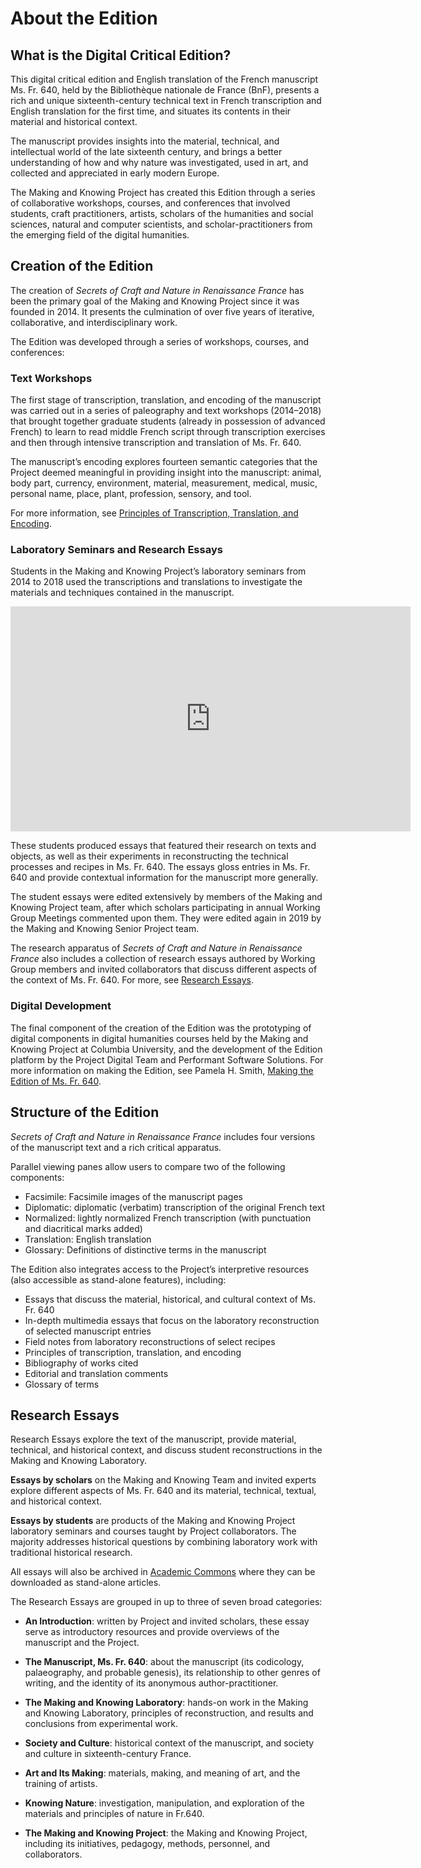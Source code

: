 # About the Edition

## What is the Digital Critical Edition?

This digital critical edition and English translation of the French manuscript Ms. Fr. 640, held by the Bibliothèque nationale de France (BnF), presents a rich and unique sixteenth-century technical text in French transcription and English translation for the first time, and situates its contents in their material and historical context.

The manuscript provides insights into the material, technical, and intellectual world of the late sixteenth century, and brings a better understanding of how and why nature was investigated, used in art, and collected and appreciated in early modern Europe.

The Making and Knowing Project has created this Edition through a series of collaborative workshops, courses, and conferences that involved students, craft practitioners, artists, scholars of the humanities and social sciences, natural and computer scientists, and scholar-practitioners from the emerging field of the digital humanities.

## Creation of the Edition
The creation of _Secrets of Craft and Nature in Renaissance France_ has been the primary goal of the Making and Knowing Project since it was founded in 2014. It presents the culmination of over five years of iterative, collaborative, and interdisciplinary work.

The Edition was developed through a series of  workshops, courses, and conferences:

### Text Workshops
The first stage of transcription, translation, and encoding of the manuscript was carried out in a series of paleography and text workshops (2014–2018) that brought together graduate students (already in possession of advanced French) to learn to read middle French script through transcription exercises and then through intensive transcription and translation of Ms. Fr. 640.

The manuscript’s encoding explores fourteen semantic categories that the Project deemed meaningful in providing insight into the manuscript: animal, body part, currency, environment, material, measurement, medical, music, personal name, place, plant, profession, sensory, and tool. 

For more information, see [Principles of Transcription, Translation, and Encoding](/#content/research+resources/principles).

### Laboratory Seminars and Research Essays
Students in the Making and Knowing Project’s laboratory seminars from 2014 to 2018 used the transcriptions and translations to investigate the materials and techniques contained in the manuscript.

<iframe title="vimeo-player" src="https://player.vimeo.com/video/384070452" width="640" height="360" frameborder="0" allowfullscreen></iframe>

These students produced essays that featured their research on texts and objects, as well as their experiments in reconstructing the technical processes and recipes in Ms. Fr. 640. The essays gloss entries in Ms. Fr. 640 and provide contextual information for the manuscript more generally.

The student essays were edited extensively by members of the Making and Knowing Project team, after which scholars participating in annual Working Group Meetings commented upon them. They were edited again in 2019 by the Making and Knowing Senior Project team.

The research apparatus of _Secrets of Craft and Nature in Renaissance France_ also includes a collection of research essays authored by Working Group members and invited collaborators that discuss different aspects of the context of Ms. Fr. 640. For more, see [Research Essays](/#essays).

### Digital Development
The final component of the creation of the Edition was the prototyping of digital components in digital humanities courses held by the Making and Knowing Project at Columbia University, and the development of the
Edition platform by the Project Digital Team and Performant Software
Solutions. For more information on making the Edition, see Pamela H. Smith, [Making the Edition of Ms. Fr. 640](/#essays/ann_329_ie_19).

## Structure of the Edition

*Secrets of Craft and Nature in Renaissance France* includes four versions of the manuscript text and a rich critical apparatus.

Parallel viewing panes allow users to compare two of the following
components:

- Facsimile: Facsimile images of the manuscript pages
- Diplomatic: diplomatic (verbatim) transcription of the original French text
- Normalized: lightly normalized French transcription (with punctuation and diacritical marks added)
- Translation: English translation
- Glossary: Definitions of distinctive terms in the manuscript


The Edition also integrates access to the Project’s interpretive resources (also accessible as stand-alone features), including:

  - Essays that discuss the material, historical, and cultural context of Ms. Fr. 640
  - In-depth multimedia essays that focus on the laboratory reconstruction of selected manuscript entries
  - Field notes from laboratory reconstructions of select recipes
  - Principles of transcription, translation, and encoding
  - Bibliography of works cited
  - Editorial and translation comments
  - Glossary of terms

## Research Essays

Research Essays explore the text of the manuscript, provide material,
technical, and historical context, and discuss student reconstructions
in the Making and Knowing Laboratory.

**Essays by scholars** on the Making and Knowing Team and invited
experts explore different aspects of Ms. Fr. 640 and its material, technical,
textual, and historical context.

**Essays by students** are products of the Making and Knowing Project laboratory seminars
and courses taught by Project collaborators. The majority addresses historical questions by
combining laboratory work with traditional historical research.

All essays will also be archived in [Academic Commons](https://academiccommons.columbia.edu) where they can be
downloaded as stand-alone articles.

The Research Essays are grouped in up to three of seven broad categories:

  - **An Introduction**: written by Project and invited scholars, these essay serve as introductory resources and provide overviews of the manuscript and the Project.

  - **The Manuscript, Ms. Fr. 640**: about the manuscript (its codicology, palaeography, and probable genesis), its relationship to other genres of writing, and the identity of its anonymous author-practitioner.

  - **The Making and Knowing Laboratory**: hands-on work in the Making and Knowing Laboratory, principles of reconstruction, and results and conclusions from experimental work.

  - **Society and Culture**: historical context of the manuscript, and society and culture in sixteenth-century France.

  - **Art and Its Making**: materials, making, and meaning of art, and the training of artists.

  - **Knowing Nature**: investigation, manipulation, and exploration of the materials and principles of nature in Fr.640.

  - **The Making and Knowing Project**: the Making and Knowing Project, including its initiatives, pedagogy, methods, personnel, and collaborators.
